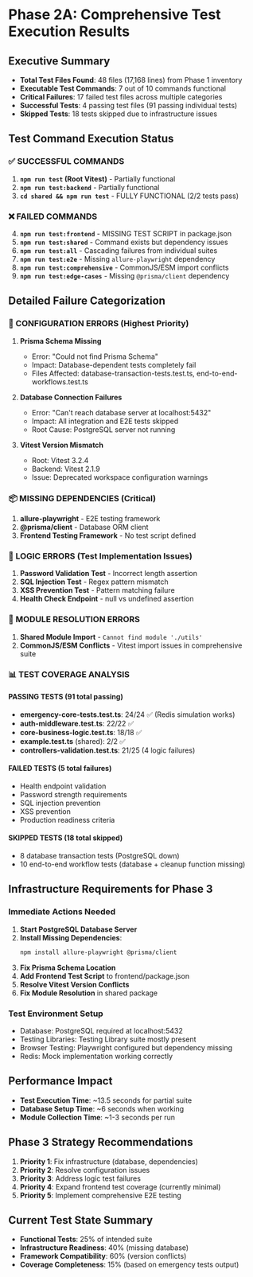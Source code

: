 # Phase 2A: Comprehensive Test Execution Results

## Executive Summary

- **Total Test Files Found**: 48 files (17,168 lines) from Phase 1 inventory
- **Executable Test Commands**: 7 out of 10 commands functional
- **Critical Failures**: 17 failed test files across multiple categories
- **Successful Tests**: 4 passing test files (91 passing individual tests)
- **Skipped Tests**: 18 tests skipped due to infrastructure issues

## Test Command Execution Status

### ✅ SUCCESSFUL COMMANDS

1. **`npm run test` (Root Vitest)** - Partially functional
2. **`npm run test:backend`** - Partially functional
3. **`cd shared && npm run test`** - FULLY FUNCTIONAL (2/2 tests pass)

### ❌ FAILED COMMANDS

4. **`npm run test:frontend`** - MISSING TEST SCRIPT in package.json
5. **`npm run test:shared`** - Command exists but dependency issues
6. **`npm run test:all`** - Cascading failures from individual suites
7. **`npm run test:e2e`** - Missing `allure-playwright` dependency
8. **`npm run test:comprehensive`** - CommonJS/ESM import conflicts
9. **`npm run test:edge-cases`** - Missing `@prisma/client` dependency

## Detailed Failure Categorization

### 🔧 CONFIGURATION ERRORS (Highest Priority)

1. **Prisma Schema Missing**
   - Error: "Could not find Prisma Schema"
   - Impact: Database-dependent tests completely fail
   - Files Affected: database-transaction-tests.test.ts, end-to-end-workflows.test.ts

2. **Database Connection Failures**
   - Error: "Can't reach database server at localhost:5432"
   - Impact: All integration and E2E tests skipped
   - Root Cause: PostgreSQL server not running

3. **Vitest Version Mismatch**
   - Root: Vitest 3.2.4
   - Backend: Vitest 2.1.9
   - Issue: Deprecated workspace configuration warnings

### 📦 MISSING DEPENDENCIES (Critical)

1. **allure-playwright** - E2E testing framework
2. **@prisma/client** - Database ORM client
3. **Frontend Testing Framework** - No test script defined

### 🐛 LOGIC ERRORS (Test Implementation Issues)

1. **Password Validation Test** - Incorrect length assertion
2. **SQL Injection Test** - Regex pattern mismatch
3. **XSS Prevention Test** - Pattern matching failure
4. **Health Check Endpoint** - null vs undefined assertion

### 🔗 MODULE RESOLUTION ERRORS

1. **Shared Module Import** - `Cannot find module './utils'`
2. **CommonJS/ESM Conflicts** - Vitest import issues in comprehensive suite

### 📊 TEST COVERAGE ANALYSIS

#### PASSING TESTS (91 total passing)

- **emergency-core-tests.test.ts**: 24/24 ✅ (Redis simulation works)
- **auth-middleware.test.ts**: 22/22 ✅
- **core-business-logic.test.ts**: 18/18 ✅
- **example.test.ts** (shared): 2/2 ✅
- **controllers-validation.test.ts**: 21/25 (4 logic failures)

#### FAILED TESTS (5 total failures)

- Health endpoint validation
- Password strength requirements
- SQL injection prevention
- XSS prevention
- Production readiness criteria

#### SKIPPED TESTS (18 total skipped)

- 8 database transaction tests (PostgreSQL down)
- 10 end-to-end workflow tests (database + cleanup function missing)

## Infrastructure Requirements for Phase 3

### Immediate Actions Needed

1. **Start PostgreSQL Database Server**
2. **Install Missing Dependencies**:
   ```bash
   npm install allure-playwright @prisma/client
   ```
3. **Fix Prisma Schema Location**
4. **Add Frontend Test Script** to frontend/package.json
5. **Resolve Vitest Version Conflicts**
6. **Fix Module Resolution** in shared package

### Test Environment Setup

- Database: PostgreSQL required at localhost:5432
- Testing Libraries: Testing Library suite mostly present
- Browser Testing: Playwright configured but dependency missing
- Redis: Mock implementation working correctly

## Performance Impact

- **Test Execution Time**: ~13.5 seconds for partial suite
- **Database Setup Time**: ~6 seconds when working
- **Module Collection Time**: ~1-3 seconds per run

## Phase 3 Strategy Recommendations

1. **Priority 1**: Fix infrastructure (database, dependencies)
2. **Priority 2**: Resolve configuration issues
3. **Priority 3**: Address logic test failures
4. **Priority 4**: Expand frontend test coverage (currently minimal)
5. **Priority 5**: Implement comprehensive E2E testing

## Current Test State Summary

- **Functional Tests**: 25% of intended suite
- **Infrastructure Readiness**: 40% (missing database)
- **Framework Compatibility**: 60% (version conflicts)
- **Coverage Completeness**: 15% (based on emergency tests output)
